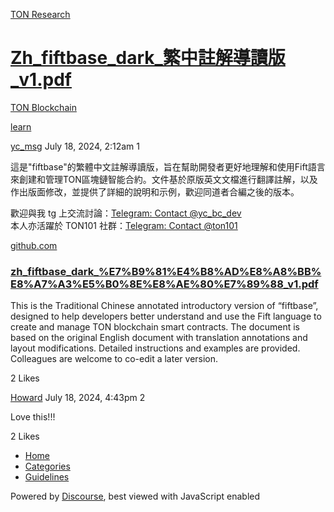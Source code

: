 [TON Research](/)

# [Zh\_fiftbase\_dark\_繁中註解導讀版\_v1.pdf](/t/zh-fiftbase-dark-v1-pdf/29104)

[TON Blockchain](/c/ton-blockchain/17) 

[learn](https://tonresear.ch/tag/learn)

    

[yc\_msg](https://tonresear.ch/u/yc_msg)  July 18, 2024, 2:12am  1

這是"fiftbase"的繁體中文註解導讀版，旨在幫助開發者更好地理解和使用Fift語言來創建和管理TON區塊鏈智能合約。文件基於原版英文文檔進行翻譯註解，以及作出版面修改，並提供了詳細的說明和示例，歡迎同道者合編之後的版本。

歡迎與我 tg 上交流討論：[Telegram: Contact @yc\_bc\_dev](https://t.me/yc_bc_dev)  
本人亦活躍於 TON101 社群：[Telegram: Contact @ton101](https://t.me/ton101)

[github.com](https://github.com/wyc-dev/TON_Paper/blob/main/zh_fiftbase_dark_%E7%B9%81%E4%B8%AD%E8%A8%BB%E8%A7%A3%E5%B0%8E%E8%AE%80%E7%89%88_v1.pdf)

[](https://github.com/wyc-dev/TON_Paper/blob/main/zh_fiftbase_dark_%E7%B9%81%E4%B8%AD%E8%A8%BB%E8%A7%A3%E5%B0%8E%E8%AE%80%E7%89%88_v1.pdf)

### [zh\_fiftbase\_dark\_%E7%B9%81%E4%B8%AD%E8%A8%BB%E8%A7%A3%E5%B0%8E%E8%AE%80%E7%89%88\_v1.pdf](https://github.com/wyc-dev/TON_Paper/blob/main/zh_fiftbase_dark_%E7%B9%81%E4%B8%AD%E8%A8%BB%E8%A7%A3%E5%B0%8E%E8%AE%80%E7%89%88_v1.pdf)

This is the Traditional Chinese annotated introductory version of “fiftbase”, designed to help developers better understand and use the Fift language to create and manage TON blockchain smart contracts. The document is based on the original English document with translation annotations and layout modifications. Detailed instructions and examples are provided. Colleagues are welcome to co-edit a later version.

  2 Likes

[Howard](https://tonresear.ch/u/Howard) July 18, 2024, 4:43pm  2

Love this!!!

  2 Likes

*   [Home](/)
*   [Categories](/categories)
*   [Guidelines](/guidelines)

Powered by [Discourse](https://www.discourse.org), best viewed with JavaScript enabled
